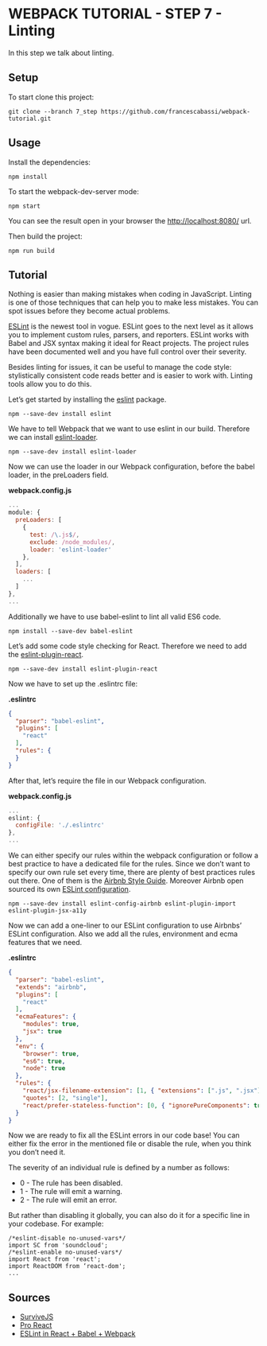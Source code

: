 # WEBPACK TUTORIAL - STEP 7 - Linting

In this step we talk about linting.

## Setup

To start clone this project:

```
git clone --branch 7_step https://github.com/francescabassi/webpack-tutorial.git
```

## Usage

Install the dependencies:

```
npm install
```

To start the webpack-dev-server mode:

```
npm start
```

You can see the result open in your browser the [http://localhost:8080/] url.

Then build the project:

```
npm run build
```

## Tutorial

Nothing is easier than making mistakes when coding in JavaScript. Linting is one of those techniques that can help you to make less mistakes. You can spot issues before they become actual problems.

[ESLint] is the newest tool in vogue. ESLint goes to the next level as it allows you to implement custom rules, parsers, and reporters. ESLint works with Babel and JSX syntax making it ideal for React projects. The project rules have been documented well and you have full control over their severity.

Besides linting for issues, it can be useful to manage the code style: stylistically consistent code reads better and is easier to work with. Linting tools allow you to do this.

Let’s get started by installing the [eslint] package.

```
npm --save-dev install eslint
```

We have to tell Webpack that we want to use eslint in our build. Therefore we can install [eslint-loader].

```
npm --save-dev install eslint-loader
```

Now we can use the loader in our Webpack configuration, before the babel loader, in the preLoaders field.

**webpack.config.js**

```javascript
...
module: {
  preLoaders: [
    {
      test: /\.js$/,
      exclude: /node_modules/,
      loader: 'eslint-loader'
    },
  ],
  loaders: [
    ...
  ]
},
...
```

Additionally we have to use babel-eslint to lint all valid ES6 code.

```
npm install --save-dev babel-eslint
```

Let’s add some code style checking for React. Therefore we need to add the [eslint-plugin-react].

```
npm --save-dev install eslint-plugin-react
```

Now we have to set up the .eslintrc file:

**.eslintrc**

```json
{
  "parser": "babel-eslint",
  "plugins": [
    "react"
  ],
  "rules": {
  }
}
```

After that, let’s require the file in our Webpack configuration.

**webpack.config.js**

```javascript
...
eslint: {
  configFile: './.eslintrc'
},
...
```

We can either specify our rules within the webpack configuration or follow a best practice to have a dedicated file for the rules.
Since we don’t want to specify our own rule set every time, there are plenty of best practices rules out there. One of them is the [Airbnb Style Guide]. Moreover Airbnb open sourced its own [ESLint configuration].

```
npm --save-dev install eslint-config-airbnb eslint-plugin-import eslint-plugin-jsx-a11y
```

Now we can add a one-liner to our ESLint configuration to use Airbnbs’ ESLint configuration.
Also we add all the rules, environment and ecma features that we need.

**.eslintrc**

```json
{
  "parser": "babel-eslint",
  "extends": "airbnb",
  "plugins": [
    "react"
  ],
  "ecmaFeatures": {
    "modules": true,
    "jsx": true
  },
  "env": {
    "browser": true,
    "es6": true,
    "node": true
  },
  "rules": {
    "react/jsx-filename-extension": [1, { "extensions": [".js", ".jsx"] }],
    "quotes": [2, "single"],
    "react/prefer-stateless-function": [0, { "ignorePureComponents": true }],
  }
}

```

Now we are ready to fix all the ESLint errors in our code base!
You can either fix the error in the mentioned file or disable the rule, when you think you don’t need it.

The severity of an individual rule is defined by a number as follows:

- 0 - The rule has been disabled.
- 1 - The rule will emit a warning.
- 2 - The rule will emit an error.

But rather than disabling it globally, you can also do it for a specific line in your codebase.
For example:

```
/*eslint-disable no-unused-vars*/
import SC from 'soundcloud';
/*eslint-enable no-unused-vars*/
import React from 'react';
import ReactDOM from ‘react-dom';
...
```

## Sources
- [SurviveJS]
- [Pro React]
- [ESLint in React + Babel + Webpack]

[SurviveJS]: <http://survivejs.com/webpack/introduction/>
[Pro React]: <http://www.pro-react.com/materials/appendixA/>
[http://localhost:8080/]: <http://localhost:8080/>
[ESLint]: <http://eslint.org/>
[eslint]: <https://github.com/eslint/eslint>
[eslint-loader]: <https://github.com/MoOx/eslint-loader>
[eslint-plugin-react]: <https://github.com/yannickcr/eslint-plugin-react>
[Airbnb Style Guide]: <https://github.com/airbnb/javascript>
[ESLint configuration]: <https://www.npmjs.com/package/eslint-config-airbnb>
[ESLint in React + Babel + Webpack]: <https://medium.com/@tkssharma/eslint-in-react-babel-webpack-9cb1c4e86f4e#.d9llmp5pb>
